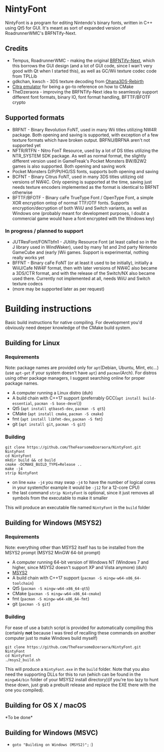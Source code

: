 # NintyFont
NintyFont is a program for editing Nintendo's binary fonts, written in C++ using Qt5 for GUI. It's meant as sort of expanded version of RoadrunnerWMC's BRFNTify-Next.

## Credits
* Tempus, RoadrunnerWMC - making the original [BRFNTify-Next](https://github.com/RoadrunnerWMC/BRFNTify-Next), which this borrows the GUI design (and a lot of GUI code, since I wan't very good with Qt when I started this), as well as GC/Wii texture codec code from TPLLib
* gdkchan, kwsch - 3DS texture decoding from [Ohana3DS-Rebirth](https://github.com/gdkchan/Ohana3DS-Rebirth)
* [Citra emulator](https://github.com/citra-emu/citra) for being a go-to reference on how to CMake
* TheDzeraora - improving the BRFNTify-Next idea to seamlessly support different font formats, binary IO, font format handling, BFTTF/BFOTF crypto

## Supported formats
* BRFNT - Binary Revolution FoNT, used in many Wii titles utilizing NW4R package. Both opening and saving is supported, with exception of a few texture formats which have broken output. BRFNU/BRFNA aren't not supported yet
* NFTR/RTFN - Nitro FonT Resource, used by a lot of DS titles utilizing the NTR_SYSTEM SDK package. As well as normal format, the slightly different version used in GameFreak's Pocket Monsters BW/B2W2 games is also supported. Both opening and saving work
* Pocket Monsters D/P/Pt/HG/SS fonts, supports both opening and saving
* BCFNT - Binary Citrus FoNT, used in many 3DS titles utilizing old versions of NW4C. Only opening is supported at the time, saving just needs texture encoders implemented as the format is identical to BRFNT otherwise
* BFTTF/BFOTF - Binary caFe TrueType Font / OpenType Font, a simple XOR encryption ontop of normal TTF/OTF fonts. Supports encryption/decryption of both WiiU and Switch variants, as well as Windows one (probably meant for development purposes, I doubt a commercial game would have a font encrypted with the Windows key)

### In progress / planned to support
* JUTResFont/FONTbfn1 - JUtility Resource Font (at least called so in the J library used in WindWaker), used by many 1st and 2nd party Nintendo GameCube and (early )Wii games. Support is experimental, nothing really works yet
* BFFNT - Binary caFe FoNT (or at least it used to be initially), initially a WiiU/Cafe NW4F format, then with later versions of NW4C also became a 3DS/CTR format, and with the release of the Switch/NX also became used there. Currently not implemented at all, needs WiiU and Switch texture codecs
* (more may be supported later as per request)

# Building instructions
Basic build instructions for native compiling. For development you'd obviously need deeper knowledge of the CMake build system.

## Building for Linux
### Requirements
Note: package names are provided only for `apt`(Debian, Ubuntu, Mint, etc...)(use `apt-get` if your system doesn't have `apt`) and `pacman`(Arch). For distros using other package managers, I suggest searching online for proper package names.
* A computer running a Linux distro (duh)
* A build chain with C++17 support (preferrably GCC(`apt install build-essential`, `pacman -S base-devel`))
* Qt5 (`apt install qtbase5-dev`, `pacman -S qt5`)
* CMake (`apt install cmake`, `pacman -S cmake`)
* fmt (`apt install libfmt-dev`, `pacman -S fmt`)
* git (`apt install git`, `pacman -S git`)

### Building
```
git clone https://github.com/TheFearsomeDzeraora/NintyFont.git NintyFont
cd NintyFont
mkdir build && cd build
cmake -DCMAKE_BUILD_TYPE=Release ..
make -j4
strip NintyFont
```
* on line `make -j4` you may swap `-j4` to have the number of logical cores in your system(for example it would be `-j12` for a 12-core CPU)
* the last command `strip NintyFont` is optional, since it just removes all symbols from the executable to make it smaller

This will produce an executable file named `NintyFont` in the `build` folder

## Building for Windows (MSYS2)
### Requirements
Note: everything other than MSYS2 itself has to be installed from the MSYS2 prompt (MSYS2 MinGW 64-bit prompt)
* A computer running 64-bit version of Windows NT (Windows 7 and higher, since MSYS2 doesn't support XP and Vista anymore) (duh)
* [MSYS2](https://www.msys2.org/)
* A build chain with C++17 support (`pacman -S mingw-w64-x86_64-toolchain`)
* Qt5 (`pacman -S mingw-w64-x86_64-qt5`)
* CMake (`pacman -S mingw-w64-x86_64-cmake`)
* fmt (`pacman -S mingw-w64-x86_64-fmt`)
* git (`pacman -S git`)

### Building
For ease of use a batch script is provided for automatically compiling this (certainly __not__ because I was tired of recalling these commands on another computer just to make Windows build myself)
```
git clone https://github.com/TheFearsomeDzeraora/NintyFont.git NintyFont
cd NintyFont
./msys2_build.sh
```
This will produce a `NintyFont.exe` in the `build` folder. Note that you also need the supporting DLLs for this to run (which can be found in the `mingw64/bin` folder of your MSYS2 install directory)(if you're too lazy to hunt these down, just grab a prebuilt release and replace the EXE there with the one you compiled).

## Building for OS X / macOS
\*To be done\*

## Building for Windows (MSVC)
* `goto "Building on Windows (MSYS2)";` :)